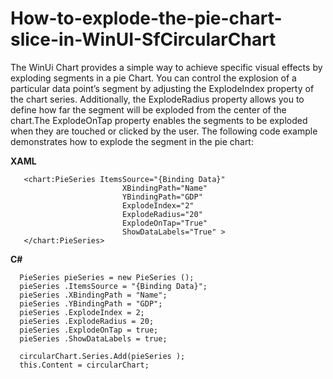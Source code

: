 # How-to-explode-the-pie-chart-slice-in-WinUI-SfCircularChart
The WinUi Chart provides a simple way to achieve specific visual effects by exploding segments in a pie Chart. You can control the explosion of a particular data point’s segment by adjusting the ExplodeIndex property of the chart series. Additionally, the ExplodeRadius property allows you to define how far the segment will be exploded from the center of the chart.The ExplodeOnTap property enables the segments to be exploded when they are touched or clicked by the user. The following code example demonstrates how to explode the segment in the pie chart:

**XAML**

       <chart:PieSeries ItemsSource="{Binding Data}"
                             XBindingPath="Name"
                             YBindingPath="GDP"
                             ExplodeIndex="2"
                             ExplodeRadius="20"
                             ExplodeOnTap="True"
                             ShowDataLabels="True" >
       </chart:PieSeries>
 
**C#**

      PieSeries pieSeries = new PieSeries ();
      pieSeries .ItemsSource = "{Binding Data}";
      pieSeries .XBindingPath = "Name";
      pieSeries .YBindingPath = "GDP";
      pieSeries .ExplodeIndex = 2;
      pieSeries .ExplodeRadius = 20;
      pieSeries .ExplodeOnTap = true;
      pieSeries .ShowDataLabels = true;
     
      circularChart.Series.Add(pieSeries );
      this.Content = circularChart;



